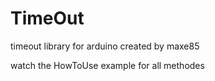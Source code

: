 # TimeOut
timeout library for arduino created by maxe85

watch the HowToUse example for all methodes
